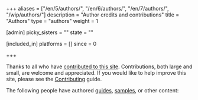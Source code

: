 +++
aliases = ["/en/5/authors/", "/en/6/authors/", "/en/7/authors/", "/wip/authors/"]
description = "Author credits and contributions"
title = "Authors"
type = "authors"
weight = 1

[admin]
picky_sisters = ""
state = ""

[included_in]
platforms = []
since = 0

+++

Thanks to all who have [contributed to this site](https://github.com/mcneel/developer-rhino3d-com/graphs/contributors).  Contributions, both large and small, are welcome and appreciated.  If you would like to help improve this site, please see the [Contributing](/guides/general/contributing/#this-website) guide.

The following people have authored [guides](/guides), [samples](/samples), or other content:


